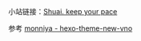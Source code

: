 小站链接：[Shuai. keep your pace](http://shuaix.cn/)

参考 [monniya - hexo-theme-new-vno](https://github.com/monniya/hexo-theme-new-vno)
